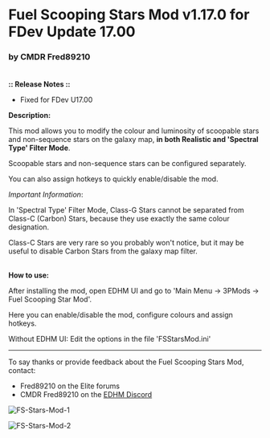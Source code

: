 # Fuel Scooping Stars Mod v1.17.0 for FDev Update 17.00

### by CMDR Fred89210<br><br>

**:: Release Notes ::**
- Fixed for FDev U17.00

**Description:**

This mod allows you to modify the colour and luminosity of scoopable stars and non-sequence stars on the galaxy map, **in both Realistic and 'Spectral Type' Filter Mode**.

Scoopable stars and non-sequence stars can be configured separately.

You can also assign hotkeys to quickly enable/disable the mod.

*Important Information*:

In 'Spectral Type' Filter Mode, Class-G Stars cannot be separated from Class-C (Carbon) Stars, because they use exactly the same colour designation.

Class-C Stars are very rare so you probably won't notice, but it may be useful to disable Carbon Stars from the galaxy map filter.
<br><br>

**How to use:**

After installing the mod, open EDHM UI and go to 'Main Menu -> 3PMods -> Fuel Scooping Star Mod'.

Here you can enable/disable the mod, configure colours and assign hotkeys.

Without EDHM UI: Edit the options in the file 'FSStarsMod.ini'

-------------------------------------------------------------------------

To say thanks or provide feedback about the Fuel Scooping Stars Mod, contact:
- Fred89210 on the Elite forums
- CMDR Fred89210 on the [EDHM Discord](https://discord.gg/MtBszksjMr)

![FS-Stars-Mod-1](https://github.com/psychicEgg/EDHM/blob/main/Odyssey/3rdPartyMods/Fuel-Scooping-Stars/Scoop-Stars-Mod-1.jpg?raw=true)

![FS-Stars-Mod-2](https://github.com/psychicEgg/EDHM/blob/main/Odyssey/3rdPartyMods/Fuel-Scooping-Stars/Scoop-Stars-Mod-2.jpg?raw=true)
